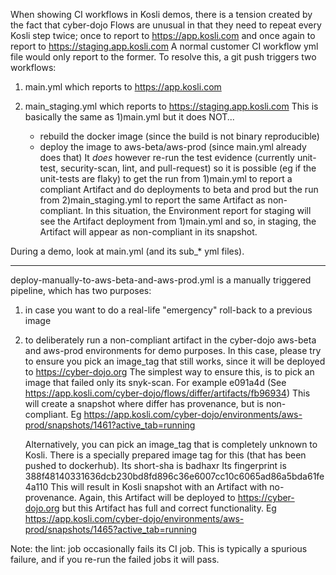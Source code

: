 
When showing CI workflows in Kosli demos, there is a tension created
by the fact that cyber-dojo Flows are unusual in that they need to 
repeat every Kosli step twice; once to report to https://app.kosli.com
and once again to report to https://staging.app.kosli.com
A normal customer CI workflow yml file would only report to the former.
To resolve this, a git push triggers two workflows:

1) main.yml which reports to https://app.kosli.com

2) main_staging.yml which reports to https://staging.app.kosli.com
   This is basically the same as 1)main.yml but it does NOT...
   - rebuild the docker image (since the build is not binary reproducible)
   - deploy the image to aws-beta/aws-prod (since main.yml already does that)
   It _does_ however re-run the test evidence (currently unit-test, security-scan,
   lint, and pull-request) so it is possible (eg if the unit-tests are flaky) to get the
   run from 1)main.yml to report a compliant Artifact and do deployments to beta and prod but the
   run from 2)main_staging.yml to report the same Artifact as non-compliant.
   In this situation, the Environment report for staging will see the Artifact deployment
   from 1)main.yml and so, in staging, the Artifact will appear as non-compliant in its snapshot.
    
During a demo, look at main.yml (and its sub_* yml files).

- - - - - - - - - - - - - - - - - - - - - - - - - - - - - - - - - -

deploy-manually-to-aws-beta-and-aws-prod.yml is a manually triggered pipeline, which has two purposes:
1) in case you want to do a real-life "emergency" roll-back to a previous image
2) to deliberately run a non-compliant artifact in the cyber-dojo aws-beta and aws-prod 
   environments for demo purposes. In this case, please try to ensure you pick an
   image_tag that still works, since it will be deployed to https://cyber-dojo.org
   The simplest way to ensure this, is to pick an image that failed only its
   snyk-scan. For example e091a4d (See https://app.kosli.com/cyber-dojo/flows/differ/artifacts/fb96934)
   This will create a snapshot where differ has provenance, but is non-compliant.
   Eg https://app.kosli.com/cyber-dojo/environments/aws-prod/snapshots/1461?active_tab=running
  
   Alternatively, you can pick an image_tag that is completely unknown to Kosli.
   There is a specially prepared image tag for this (that has been pushed to dockerhub).
   Its short-sha is badhaxr 
   Its fingerprint is 388f48140331636dcb230bd8fd896c36e6007cc10c6065ad86a5bda61fe4a110
   This will result in Kosli snapshot with an Artifact with no-provenance.
   Again, this Artifact will be deployed to https://cyber-dojo.org
   but this Artifact has full and correct functionality.
   Eg https://app.kosli.com/cyber-dojo/environments/aws-prod/snapshots/1465?active_tab=running


Note: the lint: job occasionally fails its CI job. 
   This is typically a spurious failure, and if you re-run the failed jobs it will pass.
